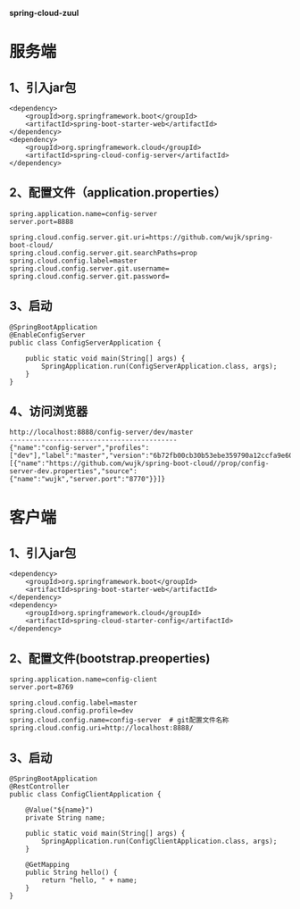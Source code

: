 **spring-cloud-zuul**

# 服务端
1、引入jar包
- 
    <dependency>
        <groupId>org.springframework.boot</groupId>
        <artifactId>spring-boot-starter-web</artifactId>
    </dependency>
    <dependency>
        <groupId>org.springframework.cloud</groupId>
        <artifactId>spring-cloud-config-server</artifactId>
    </dependency>
    
2、配置文件（application.properties）
-
    spring.application.name=config-server
    server.port=8888
    
    spring.cloud.config.server.git.uri=https://github.com/wujk/spring-boot-cloud/
    spring.cloud.config.server.git.searchPaths=prop
    spring.cloud.config.label=master
    spring.cloud.config.server.git.username=
    spring.cloud.config.server.git.password=
        
3、启动
-
    @SpringBootApplication
    @EnableConfigServer
    public class ConfigServerApplication {
    
        public static void main(String[] args) {
            SpringApplication.run(ConfigServerApplication.class, args);
        }
    }
    
4、访问浏览器
- 
    http://localhost:8888/config-server/dev/master
    ------------------------------------------ 
    {"name":"config-server","profiles":["dev"],"label":"master","version":"6b72fb00cb30b53ebe359790a12ccfa9e6069091","state":null,"propertySources":[{"name":"https://github.com/wujk/spring-boot-cloud//prop/config-server-dev.properties","source":{"name":"wujk","server.port":"8770"}}]}
 

# 客户端
1、引入jar包
-
    <dependency>
        <groupId>org.springframework.boot</groupId>
        <artifactId>spring-boot-starter-web</artifactId>
    </dependency>
    <dependency>
        <groupId>org.springframework.cloud</groupId>
        <artifactId>spring-cloud-starter-config</artifactId>
    </dependency>
    
2、配置文件(bootstrap.preoperties)
-
    spring.application.name=config-client
    server.port=8769
    
    spring.cloud.config.label=master
    spring.cloud.config.profile=dev
    spring.cloud.config.name=config-server  # git配置文件名称
    spring.cloud.config.uri=http://localhost:8888/
    
    
3、启动
- 
    @SpringBootApplication
    @RestController
    public class ConfigClientApplication {
    
        @Value("${name}")
        private String name;
    
        public static void main(String[] args) {
            SpringApplication.run(ConfigClientApplication.class, args);
        }
    
        @GetMapping
        public String hello() {
            return "hello, " + name;
        }
    }
        




   